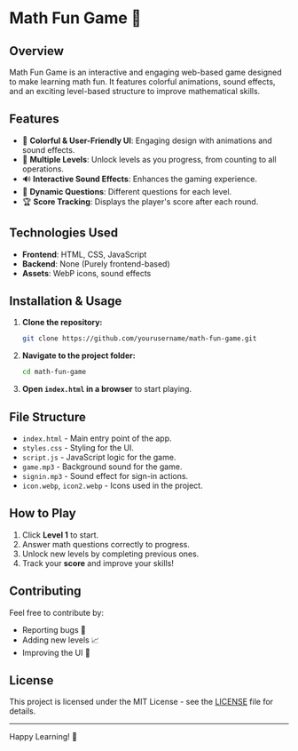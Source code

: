 # Math Fun Game 🎲

## Overview
Math Fun Game is an interactive and engaging web-based game designed to make learning math fun. It features colorful animations, sound effects, and an exciting level-based structure to improve mathematical skills.

## Features
- 🎨 **Colorful & User-Friendly UI**: Engaging design with animations and sound effects.
- 🔢 **Multiple Levels**: Unlock levels as you progress, from counting to all operations.
- 🔊 **Interactive Sound Effects**: Enhances the gaming experience.
- 📜 **Dynamic Questions**: Different questions for each level.
- 🏆 **Score Tracking**: Displays the player's score after each round.

## Technologies Used
- **Frontend**: HTML, CSS, JavaScript
- **Backend**: None (Purely frontend-based)
- **Assets**: WebP icons, sound effects

## Installation & Usage
1. **Clone the repository:**
   ```bash
   git clone https://github.com/yourusername/math-fun-game.git
   ```
2. **Navigate to the project folder:**
   ```bash
   cd math-fun-game
   ```
3. **Open `index.html` in a browser** to start playing.

## File Structure
- `index.html` - Main entry point of the app.
- `styles.css` - Styling for the UI.
- `script.js` - JavaScript logic for the game.
- `game.mp3` - Background sound for the game.
- `signin.mp3` - Sound effect for sign-in actions.
- `icon.webp`, `icon2.webp` - Icons used in the project.

## How to Play
1. Click **Level 1** to start.
2. Answer math questions correctly to progress.
3. Unlock new levels by completing previous ones.
4. Track your **score** and improve your skills!

## Contributing
Feel free to contribute by:
- Reporting bugs 🐞
- Adding new levels 📈
- Improving the UI 🎨

## License
This project is licensed under the MIT License - see the [LICENSE](LICENSE) file for details.

---
Happy Learning! 🚀